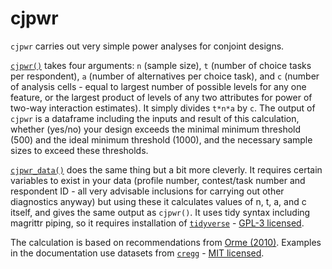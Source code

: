 # cjpwr
`cjpwr` carries out very simple power analyses for conjoint designs.   


[`cjpwr()`](https://github.com/mbarnfield/cjpwr/blob/master/R/cjpwr.R) takes four arguments: `n` (sample size), `t` (number of choice tasks per respondent), `a` (number of alternatives per choice task), and `c` (number of analysis cells - equal to largest number of possible levels for any one feature, or the largest product of levels of any two attributes for power of two-way interaction estimates). It simply divides `t*n*a` by `c`. The output of `cjpwr` is a dataframe including the inputs and result of this calculation, whether (yes/no) your design exceeds the minimal minimum threshold (500) and the ideal minimum threshold (1000), and the necessary sample sizes to exceed these thresholds. 

[`cjpwr_data()`](https://github.com/mbarnfield/cjpwr/blob/master/R/cjpwr_data.R) does the same thing but a bit more cleverly. It requires certain variables to exist in your data (profile number, contest/task number and respondent ID - all very advisable inclusions for carrying out other diagnostics anyway) but using these it calculates values of n, t, a, and c itself, and gives the same output as `cjpwr()`. It uses tidy syntax including magrittr piping, so it requires installation of [`tidyverse`](https://www.tidyverse.org) - [GPL-3 licensed](https://github.com/tidyverse/tidyverse/blob/master/LICENSE). 

The calculation is based on recommendations from [Orme (2010)](https://www.sawtoothsoftware.com/download/techpap/samplesz.pdf). Examples in the documentation use datasets from [`cregg`](https://github.com/leeper/cregg) - [MIT licensed](https://choosealicense.com/licenses/mit/). 
